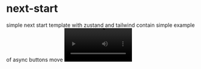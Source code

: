 # next-start
simple next start template with zustand and tailwind
contain simple example of async buttons move
<video src='https://phkxwnwoxlxflfoblewc.supabase.co/storage/v1/object/public/test_bucket//async-buttons-move.mov' width=180/>

